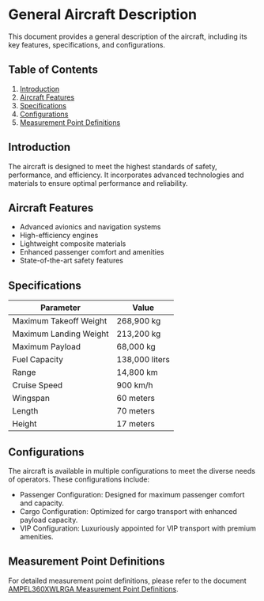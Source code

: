 # General Aircraft Description

This document provides a general description of the aircraft, including its key features, specifications, and configurations.

## Table of Contents

1. [Introduction](#introduction)
2. [Aircraft Features](#aircraft-features)
3. [Specifications](#specifications)
4. [Configurations](#configurations)
5. [Measurement Point Definitions](../ATA06/GPAM-AMPEL-0201-06-003-A.md)

## Introduction

The aircraft is designed to meet the highest standards of safety, performance, and efficiency. It incorporates advanced technologies and materials to ensure optimal performance and reliability.

## Aircraft Features

- Advanced avionics and navigation systems
- High-efficiency engines
- Lightweight composite materials
- Enhanced passenger comfort and amenities
- State-of-the-art safety features

## Specifications

| Parameter            | Value          |
|----------------------|----------------|
| Maximum Takeoff Weight| 268,900 kg     |
| Maximum Landing Weight| 213,200 kg     |
| Maximum Payload      | 68,000 kg      |
| Fuel Capacity        | 138,000 liters |
| Range                | 14,800 km      |
| Cruise Speed         | 900 km/h       |
| Wingspan             | 60 meters      |
| Length               | 70 meters      |
| Height               | 17 meters      |

## Configurations

The aircraft is available in multiple configurations to meet the diverse needs of operators. These configurations include:

- Passenger Configuration: Designed for maximum passenger comfort and capacity.
- Cargo Configuration: Optimized for cargo transport with enhanced payload capacity.
- VIP Configuration: Luxuriously appointed for VIP transport with premium amenities.

## Measurement Point Definitions

For detailed measurement point definitions, please refer to the document [AMPEL360XWLRGA Measurement Point Definitions](../ATA06/GPAM-AMPEL-0201-06-003-A.md).
